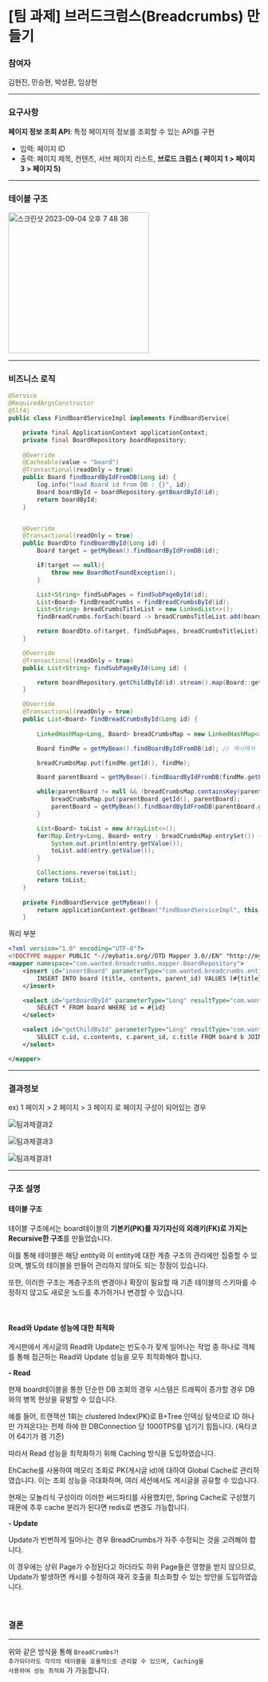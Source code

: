 # [팀 과제] 브러드크럼스(Breadcrumbs) 만들기

### 참여자
김현진, 민승현, 박성환, 임상현

---
### 요구사항
**페이지 정보 조회 API**: 특정 페이지의 정보를 조회할 수 있는 API를 구현

- 입력: 페이지 ID
- 출력: 페이지 제목, 컨텐츠, 서브 페이지 리스트, **브로드 크럼스 ( 페이지 1 > 페이지 3 > 페이지 5)**

---
### 테이블 구조
<img width="282" alt="스크린샷 2023-09-04 오후 7 48 36" src="https://github.com/tjdghks1994/wanted-pre-onboarding-backend/assets/57320084/4181dad7-c1d9-42b1-9932-dfe0faeebb4e">

---
### 비즈니스 로직
```java
@Service
@RequiredArgsConstructor
@Slf4j
public class FindBoardServiceImpl implements FindBoardService{

    private final ApplicationContext applicationContext;
    private final BoardRepository boardRepository;
    
    @Override
    @Cacheable(value = "board")
    @Transactional(readOnly = true)
    public Board findBoardByIdFromDB(Long id) {
        log.info("load Board id from DB : {}", id);
        Board boardById = boardRepository.getBoardById(id);
        return boardById;
    }


    @Override
    @Transactional(readOnly = true)
    public BoardDto findBoardById(Long id) {
        Board target = getMyBean().findBoardByIdFromDB(id);

        if(target == null){
            throw new BoardNotFoundException();
        }

        List<String> findSubPages = findSubPageById(id);
        List<Board> findBreadCrumbs = findBreadCrumbsById(id);
        List<String> breadCrumbsTitleList = new LinkedList<>();
        findBreadCrumbs.forEach(board -> breadCrumbsTitleList.add(board.getTitle()));

        return BoardDto.of(target, findSubPages, breadCrumbsTitleList);
    }

    @Override
    @Transactional(readOnly = true)
    public List<String> findSubPageById(Long id) {

        return boardRepository.getChildById(id).stream().map(Board::getTitle).toList();
    }

    @Override
    @Transactional(readOnly = true)
    public List<Board> findBreadCrumbsById(Long id) {
        
        LinkedHashMap<Long, Board> breadCrumbsMap = new LinkedHashMap<>();

        Board findMe = getMyBean().findBoardByIdFromDB(id); // 캐시에서 찾기

        breadCrumbsMap.put(findMe.getId(), findMe);

        Board parentBoard = getMyBean().findBoardByIdFromDB(findMe.getParentId()); // 캐시에서 찾기

        while(parentBoard != null && !breadCrumbsMap.containsKey(parentBoard.getId())) {
            breadCrumbsMap.put(parentBoard.getId(), parentBoard);
            parentBoard = getMyBean().findBoardByIdFromDB(parentBoard.getParentId());
        }

        List<Board> toList = new ArrayList<>();
        for(Map.Entry<Long, Board> entry : breadCrumbsMap.entrySet()) {
            System.out.println(entry.getValue());
            toList.add(entry.getValue());
        }

        Collections.reverse(toList);
        return toList;
    }
    
    private FindBoardService getMyBean() {
        return applicationContext.getBean("findBoardServiceImpl", this.getClass());
    }
```
쿼리 부분
```xml
<?xml version="1.0" encoding="UTF-8"?>
<!DOCTYPE mapper PUBLIC "-//mybatis.org//DTD Mapper 3.0//EN" "http://mybatis.org/dtd/mybatis-3-mapper.dtd">
<mapper namespace="com.wanted.breadcrumbs.mapper.BoardRepository">
    <insert id="insertBoard" parameterType="com.wanted.breadcrumbs.entity.board.Board">
        INSERT INTO board (title, contents, parent_id) VALUES (#{title}, #{contents}, #{parentId})
    </insert>

    <select id="getBoardById" parameterType="Long" resultType="com.wanted.breadcrumbs.entity.board.Board">
        SELECT * FROM board WHERE id = #{id}
    </select>

    <select id="getChildById" parameterType="Long" resultType="com.wanted.breadcrumbs.entity.board.Board">
        SELECT c.id, c.contents, c.parent_id, c.title FROM board b JOIN board c ON b.id = c.parent_id WHERE b.id = #{id}
    </select>

</mapper>
```


---
### 결과정보

ex) 1 페이지 > 2 페이지 > 3 페이지 로 페이지 구성이 되어있는 경우


![팀과제결과2](https://github.com/tjdghks1994/wanted-pre-onboarding-backend/assets/57320084/180765c8-25f0-4447-b094-1773e4824a95)

![팀과제결과3](https://github.com/tjdghks1994/wanted-pre-onboarding-backend/assets/57320084/c631bcac-8f0d-4662-b002-387bffb65e20)

![팀과제결과1](https://github.com/tjdghks1994/wanted-pre-onboarding-backend/assets/57320084/ac4ea852-a4bf-481c-8e07-e667d41c6709)

---
### 구조 설명
#### 테이블 구조
   
테이블 구조에서는 board테이블의 **기본키(PK)를 자기자신의 외래키(FK)로 가지는 Recursive한 구조**를 만들었습니다.

이를 통해 테이블은 해당 entity와 이 entity에 대한 계층 구조의 관리에만 집중할 수 있으며, 별도의 테이블을 만들어 관리하지 않아도 되는 장점이 있습니다.
    
또한, 이러한 구조는 계층구조의 변경이나 확장이 필요할 때 기존 테이블의 스키마를 수정하지 않고도 새로운 노드를 추가하거나 변경할 수 있습니다.

<br>

#### Read와 Update 성능에 대한 최적화

게시판에서 게시글의 Read와 Update는 빈도수가 잦게 일어나는 작업 중 하나로 객체를 통해 접근하는 Read와 Update 성능을 모두 최적화해야 합니다.

**- Read**

현재 board테이블을 통한 단순한 DB 조회의 경우 시스템은 트래픽이 증가할 경우 DB와의 병목 현상을 유발할 수 있습니다. 

예를 들어, 트랜잭션 1회는 clustered Index(PK)로 B+Tree 인덱싱 탐색으로 ID 하나만 가져온다는 전제 하에 한 DBConnection 당 1000TPS를 넘기기 힘듭니다.
    (옥타코어 64기가 램 기준)

따라서 Read 성능을 최적화하기 위해 Caching 방식을 도입하였습니다.

EhCache를 사용하여 메모리 조회로 PK(게시글 id)에 대하여 Global Cache로 관리하였습니다. 이는 조회 성능을 극대화하며, 여러 세션에서도 게시글을 공유할 수 있습니다.

현재는 모놀리식 구성이라 이러한 써드파티를 사용했지만, Spring Cache로 구성했기 때문에 추후 cache 분리가 된다면 redis로 변경도 가능합니다.

**- Update**

Update가 빈번하게 일어나는 경우 BreadCrumbs가 자주 수정되는 것을 고려해야 합니다.

이 경우에는 상위 Page가 수정된다고 하더라도 하위 Page들은 영향을 받지 않으므로, Update가 발생하면 캐시를 수정하여 재귀 호출을 최소화할 수 있는 방안을 도입하였습니다.


<br>


### 결론

---
위와 같은 방식을 통해 <code class="notranslate">BreadCrumbs가 추가되더라도 각각의 테이블을 효율적으로 관리할 수 있으며, Caching을 사용하여 성능 최적화</code> 가 가능합니다.
